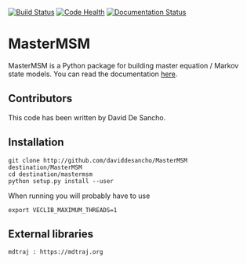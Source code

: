 [![Build Status](https://travis-ci.org/daviddesancho/MasterMSM.svg?branch=develop)](https://travis-ci.org/daviddesancho/MasterMSM)
[![Code Health](https://landscape.io/github/daviddesancho/MasterMSM/develop/landscape.svg?style=flat)](https://landscape.io/github/daviddesancho/MasterMSM/develop)
[![Documentation Status](https://readthedocs.org/projects/mastermsm/badge/?version=develop)](https://mastermsm.readthedocs.io/en/develop/?badge=develop)


MasterMSM
=======
MasterMSM is a Python package for building master equation / Markov state models.
You can read the documentation [here](http://daviddesancho.github.io/MasterMSM).

Contributors
------------
This code has been written by David De Sancho.

Installation
------------
    git clone http://github.com/daviddesancho/MasterMSM destination/MasterMSM
    cd destination/mastermsm
    python setup.py install --user

When running you will probably have to use

    export VECLIB_MAXIMUM_THREADS=1

External libraries
------------------
    mdtraj : https://mdtraj.org
